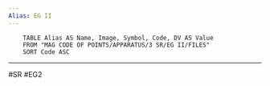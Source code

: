 ```yaml
---
Alias: EG II
---
```

```dataview
	TABLE Alias AS Name, Image, Symbol, Code, DV AS Value
	FROM "MAG CODE OF POINTS/APPARATUS/3 SR/EG II/FILES"
	SORT Code ASC
```
___
#SR #EG2
